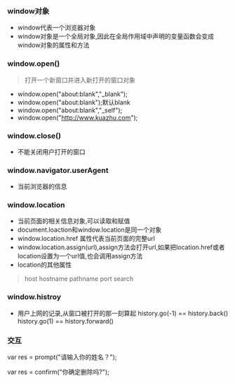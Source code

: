 ### window对象
* window代表一个浏览器对象
* window对象是一个全局对象,因此在全局作用域中声明的变量函数会变成window对象的属性和方法

### window.open()
> 打开一个新窗口并进入新打开的窗口对象

* window.open("about:blank","_blank");
* window.open("about:blank");默认blank
* window.open("about:blank","_self");
* window.open("http://www.kuazhu.com");


### window.close()
* 不能关闭用户打开的窗口

### window.navigator.userAgent
* 当前浏览器的信息

### window.location
* 当前页面的相关信息对象,可以读取和赋值
* document.loaction和window.location是同一个对象
* window.location.href 属性代表当前页面的完整url
* window.location.assign(url),assign方法会打开url,如果把location.href或者location设置为一个url值,也会调用assign方法
* location的其他属性

> host
> hostname
> pathname
> port
> search

### window.histroy
* 用户上网的记录,从窗口被打开的那一刻算起
history.go(-1) == history.back()
history.go(1) == history.forward()

### 交互
var res = prompt("请输入你的姓名？");

var res = confirm("你确定删除吗?");
